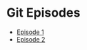 # Git Episodes 

* [Episode 1](http://wojciechko.github.io/git-episodes/episode-1.html)
* [Episode 2](http://wojciechko.github.io/git-episodes/episode-2.html)

